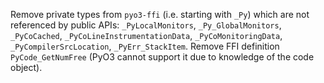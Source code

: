 Remove private types from `pyo3-ffi` (i.e. starting with `_Py`) which are not referenced by public APIs: `_PyLocalMonitors`, `_Py_GlobalMonitors`, `_PyCoCached`, `_PyCoLineInstrumentationData`, `_PyCoMonitoringData`, `_PyCompilerSrcLocation`, `_PyErr_StackItem`.
Remove FFI definition `PyCode_GetNumFree` (PyO3 cannot support it due to knowledge of the code object).
